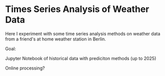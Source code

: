 # Times Series Analysis of Weather Data

Here I experiment with some time series analysis methods on weather data from a friend's at home weather station in Berlin.

Goal:

Jupyter Notebook of historical data with prediciton methods (up to 2025)

Online processing?


